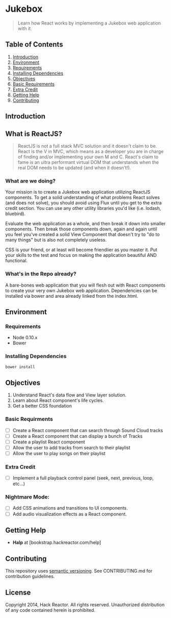 # Jukebox

> Learn how React works by implementing a Jukebox web application with it.

## Table of Contents

1. [Introduction](#introduction)
1. [Environment](#environment)
  1. [Requirements](#requirements)
  1. [Installing Dependencies](#installing-dependencies)
1. [Objectives](#objectives)
  1. [Basic Requirements](#basic-requirements)
  1. [Extra Credit](#extra-credit)
1. [Getting Help](#getting-help)
1. [Contributing](#contributing)

## Introduction

## What is ReactJS?

> ReactJS is not a full stack MVC solution and it doesn't claim to be. React is the V in MVC, which means as a developer
you are in charge of finding and/or implementing your own M and C. React's claim to fame is an ultra performant virtual
DOM that understands when the real DOM needs to be updated (and when it doesn't!).

### What are we doing?

Your mission is to create a Jukebox web application utilizing ReactJS components.
To get a solid understanding of what problems React solves (and does not solve),
you should avoid using Flux until you get to the extra credit section. You can
use any other utility libraries you'd like (i.e. lodash, bluebird).

Evaluate the web application as a whole, and then break it down into smaller 
components. Then break those components down, again and again until you feel
you've created a solid View Component that doesn't try to "do to many things"
but is also not completely useless.

CSS is your friend, or at least will become friendlier as you master it. Put
your skills to the test and focus on making the application beautiful AND 
functional.

### What's in the Repo already?

A bare-bones web application that you will flesh out with React components
to create your very own Jukebox web application. Dependencies can be installed
via bower and area already linked from the index.html.

## Environment

### Requirements

  - Node 0.10.x
  - Bower

### Installing Dependencies

```bash
bower install
```

## Objectives
  1. Understand React's data flow and View layer solution.
  1. Learn about React component's life cycles.
  1. Get a better CSS foundation

### Basic Requirments
  - [ ] Create a React component that can search through Sound Cloud tracks
  - [ ] Create a React component that can display a bunch of Tracks
  - [ ] Create a playlist React component
  - [ ] Allow the user to add tracks from search to their playlist
  - [ ] Allow the user to play songs on their playlist

### Extra Credit
  - [ ] Implement a full playback control panel (seek, next, previous, loop, etc...)

### Nightmare Mode:
  - [ ] Add CSS animations and transitions to UI components.
  - [ ] Add audio visualization effects as a React component.

## Getting Help
  - **Halp** at [bookstrap.hackreactor.com/help]

## Contributing
This repository uses [semantic versioning][].
See CONTRIBUTING.md for contribution guidelines.

## License
Copyright 2014, Hack Reactor. All rights reserved. Unauthorized distribution of
any code contained herein is prohibited.

[node-inspector]: https://github.com/node-inspector/node-inspector
[semantic versioning]: http://semver.org/spec/v2.0.0.html
[CONTRIBUTING.md]: CONTRIBUTING.md
[remote-bookstrap.hackreactor.com/help]: http://remote-bookstrap.hackreactor.com/help

